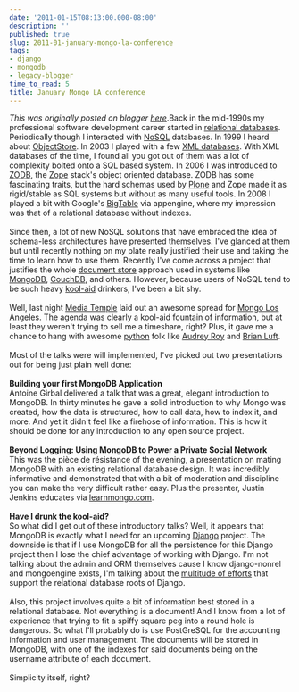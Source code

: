 ```yaml
---
date: '2011-01-15T08:13:00.000-08:00'
description: ''
published: true
slug: 2011-01-january-mongo-la-conference
tags:
- django
- mongodb
- legacy-blogger
time_to_read: 5
title: January Mongo LA conference
---
```


*This was originally posted on blogger [here](https://pydanny.blogspot.com/2011/01/january-mongo-la-conference.html)*.Back in the mid-1990s my professional software development career started in <a href="http://en.wikipedia.org/wiki/Relational_database">relational databases</a>. Periodically though I interacted with <a href="http://en.wikipedia.org/wiki/NoSQL">NoSQL</a> databases. In 1999 I heard about <a href="http://en.wikipedia.org/wiki/ObjectStore">ObjectStore</a>. In 2003 I played with a few <a href="http://en.wikipedia.org/wiki/XML_database">XML databases</a>. With XML databases of the time, I found all you got out of them was a lot of complexity bolted onto a SQL based system. In 2006 I was introduced to <a href="http://en.wikipedia.org/wiki/ZODB">ZODB</a>, the <a href="http://en.wikipedia.org/wiki/Zope">Zope</a> stack's object oriented database. ZODB has some fascinating traits, but the hard schemas used by <a href="http://plone.org/">Plone</a> and Zope made it as rigid/stable as SQL systems but without as many useful tools. In 2008 I played a bit with Google's <a href="http://en.wikipedia.org/wiki/BigTable">BigTable</a> via appengine, where my impression was that of a relational database without indexes.<br /><br />Since then, a lot of new NoSQL solutions that have embraced the idea of schema-less architectures have presented themselves. I've glanced at them but until recently nothing on my plate really justified their use and taking the time to learn how to use them. Recently I've come across a project that justifies the whole <a href="http://en.wikipedia.org/wiki/Nosql#Document_store">document store</a> approach used in systems like <a href="http://en.wikipedia.org/wiki/MongoDB">MongoDB</a>, <a href="http://en.wikipedia.org/wiki/CouchDB">CouchDB</a>, and others. However, because users of NoSQL tend to be such heavy <a href="http://en.wikipedia.org/wiki/Drinking_the_Kool-Aid">kool-aid</a> drinkers, I've been a bit shy.<br /><br />Well, last night <a href="http://mediatemple.net/">Media Temple</a> laid out an awesome spread for <a href="http://www.10gen.com/conferences/mongola2011">Mongo Los Angeles</a>. The agenda was clearly a kool-aid fountain of information, but at least they weren't trying to sell me a timeshare, right? Plus, it gave me a chance to hang with awesome <a href="http://python.org/">python</a> folk like <a href="http://www.audreymroy.com/">Audrey Roy</a> and <a href="http://twitter.com/unbracketed">Brian Luft</a>. <br /><br />Most of the talks were will implemented, I've picked out two presentations out for being just plain well done:<br /><br /><b>Building your first MongoDB Application</b><br />Antoine Girbal delivered a talk that was a great, elegant introduction to MongoDB. In thirty minutes he gave a solid introduction to why Mongo was created, how the data is structured, how to call data, how to index it, and more. And yet it didn't feel like a firehose of information. This is how it should be done for any introduction to any open source project. <br /><br /><b>Beyond Logging: Using MongoDB to Power a Private Social Network</b><br />This was the pièce de résistance of the evening, a presentation on mating MongoDB with an existing relational database design. It was incredibly informative and demonstrated that with a bit of moderation and discipline you can make the very difficult rather easy. Plus the presenter, Justin Jenkins educates via <a href="http://learnmongo.com/">learnmongo.com</a>.<br /><br /><b>Have I drunk the kool-aid?</b><br />So what did I get out of these introductory talks? Well, it appears that MongoDB is exactly what I need for an upcoming <a href="http://djangoproject.com/">Django</a> project. The downside is that if I use MongoDB for all the persistence for this Django project then I lose the chief advantage of working with Django. I'm not talking about the admin and ORM themselves cause I know django-nonrel and mongoengine exists, I'm talking about the <a href="http://www.djangopackages.com/">multitude of efforts</a> that support the relational database roots of Django.<br /><br />Also, this project involves quite a bit of information best stored in a relational database. Not everything is a document! And I know from a lot of experience that trying to fit a spiffy square peg into a round hole is dangerous.&nbsp;So what I'll probably do is use PostGreSQL for the accounting information and user management. The documents will be stored in MongoDB, with one of the indexes for said documents being on the username attribute of each document.<br /><br />Simplicity itself, right?